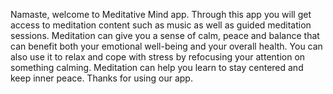 Namaste, welcome to Meditative Mind app.
Through this app you will get access to meditation content such as music as well as guided meditation sessions. Meditation can give you a sense of calm, peace and balance that can benefit both your emotional well-being and your overall health. You can also use it to relax and cope with stress by refocusing your attention on something calming. Meditation can help you learn to stay centered and keep inner peace.
Thanks for using our app.